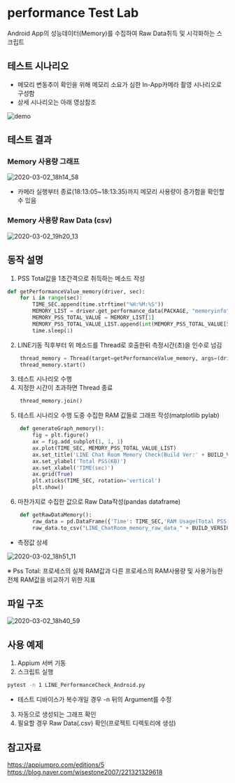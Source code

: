 # performance Test Lab
Android App의 성능데이터(Memory)를 수집하여 Raw Data취득 및 시각화하는 스크립트 

## 테스트 시나리오
* 메모리 변동추이 확인을 위해 메모리 소요가 심한 In-App카메라 촬영 시나리오로 구성함
* 상세 시나리오는 아래 영상참조

![demo](https://user-images.githubusercontent.com/25470405/75669744-e5f80600-5cbe-11ea-8b98-4fe3069840e7.gif)


## 테스트 결과
### Memory 사용량 그래프
![2020-03-02_18h14_58](https://user-images.githubusercontent.com/25470405/75662022-c0b0cb00-5cb1-11ea-9a2e-c11e7329027a.png)
* 카메라 실행부터 종료(18:13:05~18:13:35)까지 메모리 사용량이 증가함을 확인할수 있음

###  Memory 사용량 Raw Data (csv)
![2020-03-02_19h20_13](https://user-images.githubusercontent.com/25470405/75667679-67e63000-5cbb-11ea-8660-c0482ae2386f.png)


## 동작 설명
1. PSS Total값을 1초간격으로 취득하는 메소드 작성
```python
def getPerformanceValue_memory(driver, sec):
    for i in range(sec):
        TIME_SEC.append(time.strftime("%H:%M:%S"))
        MEMORY_LIST = driver.get_performance_data(PACKAGE, "memoryinfo", TIME_OUT)
        MEMORY_PSS_TOTAL_VALUE = MEMORY_LIST[1]
        MEMORY_PSS_TOTAL_VALUE_LIST.append(int(MEMORY_PSS_TOTAL_VALUE[5]))
        time.sleep(1)
```
2. LINE기동 직후부터 위 메소드를 Thread로 호출한뒤 측정시간(초)을 인수로 넘김
```python
    thread_memory = Thread(target=getPerformanceValue_memory, args=(driver, 35))
    thread_memory.start()
```
3. 테스트 시나리오 수행 
4. 지정한 시간이 초과하면 Thread 종료
```python
    thread_memory.join()
```
5. 테스트 시나리오 수행 도중 수집한 RAM 값들로 그래프 작성(matplotlib pylab)
```python
    def generateGraph_memory():
        fig = plt.figure()
        ax = fig.add_subplot(1, 1, 1)
        ax.plot(TIME_SEC, MEMORY_PSS_TOTAL_VALUE_LIST)
        ax.set_title('LINE Chat Room Memory Check(Build Ver:' + BUILD_VERSION + ')')
        ax.set_ylabel('Total PSS(KB)')
        ax.set_xlabel('TIME(sec)')
        ax.grid(True)
        plt.xticks(TIME_SEC, rotation='vertical')
        plt.show()
```
6. 마찬가지로 수집한 값으로 Raw Data작성(pandas dataframe)
```python
    def getRawDataMemory():
        raw_data = pd.DataFrame({'Time': TIME_SEC,'RAM Usage(Total PSS(KB))': MEMORY_PSS_TOTAL_VALUE_LIST}, columns=['Time', 'RAM Usage(Total PSS(KB))'])
        raw_data.to_csv("LINE_ChatRoom_memory_raw_data_" + BUILD_VERSION + ".csv", index=False)
```
* 측정값 상세

![2020-03-02_18h51_11](https://user-images.githubusercontent.com/25470405/75665046-de346380-5cb6-11ea-8823-732dfc083236.png)

※ Pss Total: 프로세스의 실제 RAM값과 다른 프로세스의 RAM사용량 및 사용가능한 전체 RAM값을 비교하기 위한 지표


## 파일 구조
![2020-03-02_18h40_59](https://user-images.githubusercontent.com/25470405/75667991-e93dc280-5cbb-11ea-83b2-c6ac683c4efd.png)

## 사용 예제
1. Appium 서버 기동
2. 스크립트 실행 
```sh
pytest -n 1 LINE_PerformanceCheck_Android.py
```
* 테스트 디바이스가 복수개일 경우 -n 뒤의 Argument를 수정
3. 자동으로 생성되는 그래프 확인
4. 필요할 경우 Raw Data(.csv) 확인(프로젝트 디렉토리에 생성)


## 참고자료
https://appiumpro.com/editions/5
https://blog.naver.com/wisestone2007/221321329618
